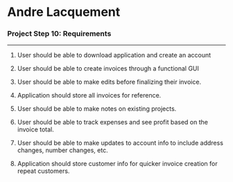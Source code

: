 ﻿# Andre Lacquement
### Project Step 10: Requirements
---

1. User should be able to download application and create an account

1. User should be able to create invoices through a functional GUI 

1. User should be able to make edits before finalizing their invoice. 

1. Application should store all invoices for reference. 

1. User should be able to make notes on existing projects. 

1. User should be able to track expenses and see profit based on the invoice total. 

1. User should be able to make updates to account info to include address changes, number changes, etc. 

1. Application should store customer info for quicker invoice creation for repeat customers. 